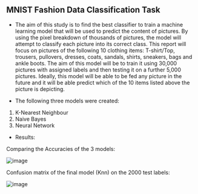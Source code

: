 ## MNIST Fashion Data Classification Task

* The aim of this study is to find the best classifier to train a machine learning model that will be used to predict the content of pictures. By using the pixel breakdown of thousands of pictures, the model will attempt to classify each picture into its correct class. This report will focus on pictures of the following 10 clothing items: T-shirt/Top, trousers, pullovers, dresses, coats, sandals, shirts, sneakers, bags and ankle boots. The aim of this model will be to train it using 30,000 pictures with assigned labels and then testing it on a further 5,000 pictures. Ideally, this model will be able to be fed any picture in the future and it will be able predict which of the 10 items listed above the picture is depicting.

* The following three models were created:
1. K-Nearest Neighbour
2. Naive Bayes
3. Neural Network

* Results:<br>

Comparing the Accuracies of the 3 models:

![image](https://user-images.githubusercontent.com/67882633/109440619-05b73b00-7a87-11eb-813e-fe0072a066ca.png)




Confusion matrix of the final model (Knn) on the 2000 test labels:

![image](https://user-images.githubusercontent.com/67882633/109440606-f932e280-7a86-11eb-89d1-28f4baf58e0b.png)
